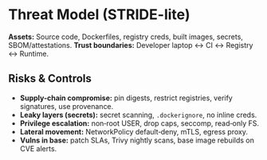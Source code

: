 # Threat Model (STRIDE-lite)

**Assets:** Source code, Dockerfiles, registry creds, built images, secrets, SBOM/attestations.
**Trust boundaries:** Developer laptop ↔ CI ↔ Registry ↔ Runtime.

## Risks & Controls
- **Supply-chain compromise:** pin digests, restrict registries, verify signatures, use provenance.
- **Leaky layers (secrets):** secret scanning, `.dockerignore`, no inline creds.
- **Privilege escalation:** non‑root USER, drop caps, seccomp, read‑only FS.
- **Lateral movement:** NetworkPolicy default‑deny, mTLS, egress proxy.
- **Vulns in base:** patch SLAs, Trivy nightly scans, base image rebuilds on CVE alerts.
